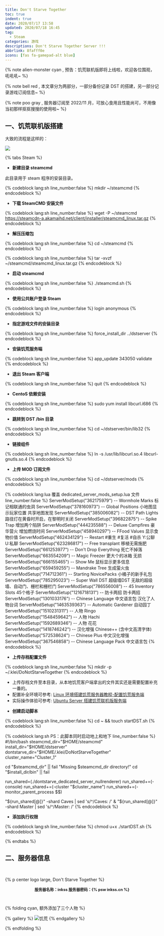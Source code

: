 ```yaml
---
title: Don't Starve Together
toc: true
indent: true
date: 2020/07/17 13:58
updated: 2020/07/18 16:45
tag:
  - Steam
categories: 游戏
descriptions: Don't Starve Together Server !!!
abbrlink: 8fafff0e
icons: [fas fa-gamepad-alt blue]
---
```


{% note alien-monster cyan , 预告：饥荒联机版即将上线啦，欢迎各位围观，吼吼吼~ %}

{% note bell red , 本文章分为两部分，一部分备份记录 DST 的搭建，另一部分记录游戏订阅信息~ %}

{% note poo gray , 服务器订阅至 2022/11 月，可放心食用且性能尚可，不用像当初那样抠抠搜搜的使用啦~ %}

<!-- more -->

## 一、饥荒联机版搭建

大致的流程是这样的：

![](../../img/article/DSTGame/image-20200718154336813.png)

{% tabs Steam %}

<!-- tab 1.安装 SteamCMD -->

- **新建目录 steamcmd**

此目录用于 steam 程序的安装目录。

{% codeblock lang:sh line_number:false  %}
mkdir ~/steamcmd
{% endcodeblock %}

- **下载 SteamCMD 安装文件**

{% codeblock lang:sh line_number:false  %}
wget -P ~/steamcmd https://steamcdn-a.akamaihd.net/client/installer/steamcmd_linux.tar.gz
{% endcodeblock %}

- **解压压缩包**

{% codeblock lang:sh line_number:false  %}
cd ~/steamcmd
{% endcodeblock %}

{% codeblock lang:sh line_number:false  %}
tar -xvzf ~/steamcmd/steamcmd_linux.tar.gz
{% endcodeblock %}

<!-- endtab -->

<!-- tab 2.安装饥荒服务端 -->

- **启动 steamcmd**

{% codeblock lang:sh line_number:false  %}
./steamcmd.sh
{% endcodeblock %}

- **使用公共账户登录 Steam**

{% codeblock lang:sh line_number:false  %}
login anonymous
{% endcodeblock %}

- **指定游戏文件的安装目录**

{% codeblock lang:sh line_number:false  %}
force_install_dir ../dstserver
{% endcodeblock %}

- **安装饥荒服务端**

{% codeblock lang:sh line_number:false  %}
app_update 343050 validate
{% endcodeblock %}

- **退出 Steam 客户端**

{% codeblock lang:sh line_number:false  %}
quit
{% endcodeblock %}

<!-- endtab -->

<!-- tab 3.解决依赖 -->

- **CentoS 依赖安装**

{% codeblock lang:sh line_number:false  %}
sudo yum install libcurl.i686
{% endcodeblock %}

- **跳转到 DST /bin 目录**

{% codeblock lang:sh line_number:false  %}
cd ~/dstserver/bin/lib32
{% endcodeblock %}

- **链接组件**

{% codeblock lang:sh line_number:false  %}
ln -s /usr/lib/libcurl.so.4 libcurl-gnutls.so.4
{% endcodeblock %}

<!-- endtab -->

<!-- tab 4.上传配置文件 -->

- **上传 MOD 订阅文件**

{% codeblock lang:sh line_number:false  %}
cd ~/dstserver/mods
{% endcodeblock %}

{% codeblock lang:lua 覆盖 dedicated_server_mods_setup.lua 文件 line_number:false  %}
ServerModSetup("362175979") -- Wormhole Marks        标记相联通的虫洞
ServerModSetup("378160973") -- Global Positions      小地图显示玩家位置 共享地图发现
ServerModSetup("385006082") -- DST Path Lights       路径灯在黄昏时开启，在黎明时关闭
ServerModSetup("396822875") -- Spike Trap            增加两个陷阱 
ServerModSetup("444235588") -- Deluxe Campfires      豪华营火 增加燃烧时间
ServerModSetup("458940297") -- FFood Values          显示食物价值
ServerModSetup("462434129") -- Restart               #重生 #复活 #自杀 Y:公聊 U:私聊
ServerModSetup("623286817") -- Free transplant       移植无需施肥
ServerModSetup("661253977") -- Don't Drop Everything 死亡不掉落
ServerModSetup("663554209") -- Magic Freezer         更大个的冰箱 无损
ServerModSetup("666155465") -- Show Me               鼠标显示更多信息
ServerModSetup("659459255") -- Mandrake Tree         生成萤火虫
ServerModSetup("714712361") -- Starting NovicePacks  小橘子的新手礼包
ServerModSetup("785295023") -- Super Wall DST        超级墙DST 无敌的超级墙、自动门、栅栏和栅栏门
ServerModSetup("786556008") -- 45 Inventory Slots    45个格子
ServerModSetup("1216718131") -- 防卡两招              防卡两招
ServerModSetup("1301033176") -- Chinese Language     中文语言包 汉化了人物台词
ServerModSetup("1463539363") -- Automatic Gardener   自动园丁
ServerModSetup("1510231311") -- 人物 Ringo
ServerModSetup("1548459642") -- 人物 Hachi
ServerModSetup("1592689346") -- 人物 花花
ServerModSetup("1418746242") -- 汉化增强 Chinese++ (含中文高清字体)
ServerModSetup("572538624") --  Chinese Plus 中文汉化增强
ServerModSetup("367546858") --  Chinese Language Pack 中文语言包
{% endcodeblock %}

- **上传存档配置文件**

{% codeblock lang:sh line_number:false  %}
mkdir -p ~/.klei/DoNotStarveTogether
{% endcodeblock %}

- 上传存档文件至本目录，从本地饥荒客户端拿出的文件其实还是需要配置补充一番的。
- 配置补全环境可参考: [Linux 环境搭建饥荒服务器教程-配置饥荒服务端](/article/game/77face98.html#五、配置饥荒服务端-（二）)
- 实际操作体验可参考: [Ubuntu Server 搭建饥荒联机版服务端](https://cloud.tencent.com/developer/labs/lab/10382)

<!-- endtab -->

<!-- tab 5.定制启动脚本 -->

- **创建启动脚本**

{% codeblock lang:sh line_number:false  %}
cd ~ && touch startDST.sh
{% endcodeblock %}

{% codeblock lang:sh PS：此脚本同时启动地上和地下 line_number:false  %}
#!/bin/bash
steamcmd_dir="$HOME/steamcmd"
install_dir="$HOME/dstserver"
dontstarve_dir="$HOME/.klei/DoNotStarveTogether"
cluster_name="Cluster_1"

cd "$steamcmd_dir" || fail "Missing $steamcmd_dir directory!"
cd "$install_dir/bin" || fail 

run_shared=(./dontstarve_dedicated_server_nullrenderer)
run_shared+=(-console)
run_shared+=(-cluster "$cluster_name")
run_shared+=(-monitor_parent_process $$)

"${run_shared[@]}" -shard Caves  | sed 's/^/Caves:  /' &
"${run_shared[@]}" -shard Master | sed 's/^/Master: /'
{% endcodeblock %}

- **添加执行权限**

{% codeblock lang:sh line_number:false  %}
chmod u+x ./startDST.sh
{% endcodeblock %}

<!-- endtab -->

{% endtabs %}

## 二、服务器信息

<br>

{% p center logo large, Don't Starve Together %}

<div style='text-align: center;font-size: 90%;font-weight: bold;margin: 10px;'>
  服务器名称：inkss  服务器密码：{% psw inkss.cn %}
</div>

<br>

{% folding cyan, 额外添加了三个人物 %}

{% gallery %}
![饥荒](../../img/article/DSTGame/image-20200718164133476.png)
{% endgallery %}

{% endfolding %}
